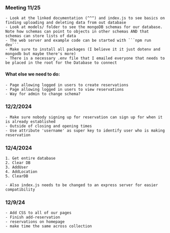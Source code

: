 ### Meeting 11/25
    - Look at the linked documentation (^^^) and index.js to see basics on finding uploading and deleting data from out database
    - Look at models/ folder to see the mongoDB schemas for our database. Note how schemas can point to objects in other schemas AND that schemas can store lists of data
    - The web server and example code can be started with ```npm run dev``` 
    - Make sure to install all packages (I believe it it just dotenv and mongodb but maybe there's more)
    - There is a necessary .env file that I emailed everyone that needs to be placed in the root for the Database to connect

#### What else we need to do:
    - Page allowing logged in users to create reservations
    - Page allowing logged in users to view reservations
    - Way for admin to change schema?

### 12/2/2024
    - Make sure nobody signing up for reservation can sign up for when it is already established
    - Outside of closing and opening times
    - Use attribute 'username' as super key to identify user who is making reservation

### 12/4/2024
    1. Get entire database 
    2. Clear DB
    3. AddUser 
    4. AddLocation
    5. ClearDB

    - Also index.js needs to be changed to an express server for easier compatibility

### 12/9/24
    - Add CSS to all of our pages
    - Finish add-reservation
    - reservations on homepage
    - make time the same across collection